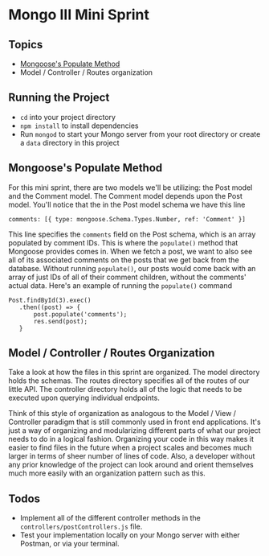 # Mongo III Mini Sprint

## Topics
 * [Mongoose's Populate Method](http://mongoosejs.com/docs/populate.html)
 * Model / Controller / Routes organization

## Running the Project
 * `cd` into your project directory
 * `npm install` to install dependencies
 * Run `mongod` to start your Mongo server from your root directory or create a `data` directory in this project

## Mongoose's Populate Method 
 For this mini sprint, there are two models we'll be utilizing: the Post model and the Comment model. 
 The Comment model depends upon the Post model. You'll notice that the in the Post model schema we have this line
 ```
 comments: [{ type: mongoose.Schema.Types.Number, ref: 'Comment' }]
 ```
 This line specifies the `comments` field on the Post schema, which is an array populated by comment IDs.
 This is where the `populate()` method that Mongoose provides comes in. When we fetch a post, we want to
 also see all of its associated comments on the posts that we get back from the database. Without running 
 `populate()`, our posts would come back with an array of just IDs of all of their comment children, without
 the comments' actual data. Here's an example of running the `populate()` command
 ```
 Post.findById(3).exec()
	.then((post) => {
		post.populate('comments');
		res.send(post);
	}
 ```
 
## Model / Controller / Routes Organization
 Take a look at how the files in this sprint are organized. The model directory holds the schemas. The routes
 directory specifies all of the routes of our little API. The controller directory holds all of the logic that
 needs to be executed upon querying individual endpoints. 

 Think of this style of organization as analogous to the Model / View / Controller paradigm that is still commonly
 used in front end applications. It's just a way of organizing and modularizing different parts of what our project
 needs to do in a logical fashion. Organizing your code in this way makes it easier to find files in the future
 when a project scales and becomes much larger in terms of sheer number of lines of code. Also, a developer without
 any prior knowledge of the project can look around and orient themselves much more easily with an organization 
 pattern such as this. 

## Todos
 * Implement all of the different controller methods in the `controllers/postControllers.js` file.
 * Test your implementation locally on your Mongo server with either Postman, or via your terminal. 
